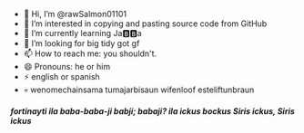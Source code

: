 - 👋 Hi, I’m @rawSalmon01101
- 👀 I’m interested in copying and pasting source code from GitHub
- 🌱 I’m currently learning Ja🅱️🅱️a
- 💞️ I’m looking for big tidy got gf
- 📫 How to reach me: you shouldn't.
- 😄 Pronouns: he or him
- ⚡ english or spanish
- 💀 wenomechainsama tumajarbisaun wifenloof esteliftunbraun 
##### fortinayti ila baba-baba-ji babji; babaji? ila ickus bockus Siris ickus, Siris ickus

<!---
rawSalmon01101/rawSalmon01101 is a ✨ special ✨ repository because its `README.md` (this file) appears on your GitHub profile.
You can click the Preview link to take a look at your changes.
--->
